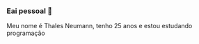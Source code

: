 ### Eai pessoal 👋
Meu nome é Thales Neumann, tenho 25 anos e estou estudando programação
<!--
**thalesneumann/thalesneumann** is a ✨ _special_ ✨ repository because its `README.md` (this file) appears on your GitHub profile.

Here are some ideas to get you started:

- 🔭 Atualmente estou trabalhando em uma pousada como recepcionista
- 🌱 Enquanto isso, estou estudando HTML, CSS E Javascript
- 📫 Onde me encontrar: email: thalesnneumann@gmail.com instagram: thalesneumann
-->

